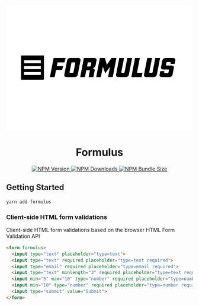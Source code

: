 <p align="center">
  <picture>
    <source media="(prefers-color-scheme: dark)" srcset="assets/hero-dark.png">
    <img src="assets/hero.png" height="340px">
  </picture>
</p>

<h1 align="center">Formulus</h1>

<p align="center">
  <a href="https://www.npmjs.com/package/formulus">
    <img alt="NPM Version" src="https://img.shields.io/npm/v/formulus?logo=npm&color=38C160">
  </a>

  <a href="https://www.npmjs.com/package/formulus">
    <img alt="NPM Downloads" src="https://img.shields.io/npm/dm/formulus?logo=npm&color=38C160">
  </a>
  <a href="https://bundlephobia.com/package/formulus">
    <img alt="NPM Bundle Size" src="https://img.shields.io/bundlephobia/minzip/formulus?label=bundle%20size&logo=npm">
  </a>
</p>

## Getting Started

```bash
yarn add formulus
```

### Client-side HTML form validations

Client-side HTML form validations based on the browser HTML Form Validation API

```html
<form formulus>
  <input type="text" placeholder="type=text">
  <input type="text" required placeholder="type=text required">
  <input type="email" required placeholder="type=email required">
  <input type="text" minlength="3" required placeholder="type=text required minlength=3">
  <input min="5" max="10" type="number" required placeholder="type=number required min=5 max=10">
  <input min="10" type="number" required placeholder="type=number required min=10">
  <input type="submit" value="Submit">
</form>
```
